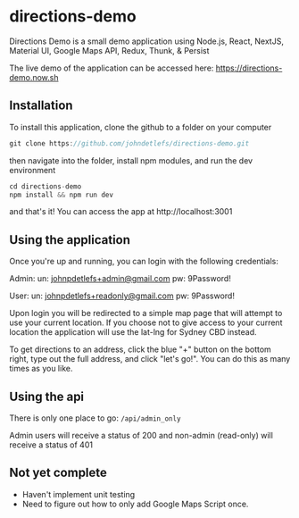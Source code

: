 # directions-demo

Directions Demo is a small demo application using Node.js, React, NextJS, Material UI, Google Maps API, Redux, Thunk, & Persist

The live demo of the application can be accessed here: https://directions-demo.now.sh

## Installation

To install this application, clone the github to a folder on your computer

```javascript
git clone https://github.com/johndetlefs/directions-demo.git
```

then navigate into the folder, install npm modules, and run the dev environment

```javascript
cd directions-demo
npm install && npm run dev
```

and that's it! You can access the app at http://localhost:3001

## Using the application

Once you're up and running, you can login with the following credentials:

Admin:
un: johnpdetlefs+admin@gmail.com
pw: 9Password!

User:
un: johnpdetlefs+readonly@gmail.com
pw: 9Password!

Upon login you will be redirected to a simple map page that will attempt to use your current location. If you choose not to give access to your current location the application will use the lat-lng for Sydney CBD instead.

To get directions to an address, click the blue "+" button on the bottom right, type out the full address, and click "let's go!". You can do this as many times as you like.

## Using the api

There is only one place to go: `/api/admin_only`

Admin users will receive a status of 200 and non-admin (read-only) will receive a status of 401

## Not yet complete

- Haven't implement unit testing
- Need to figure out how to only add Google Maps Script once.
